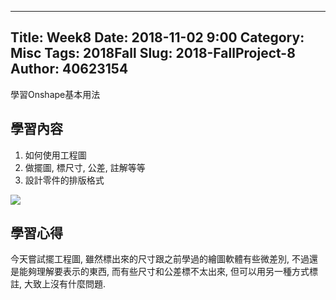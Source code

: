 ---
Title: Week8
Date: 2018-11-02 9:00
Category: Misc
Tags: 2018Fall
Slug: 2018-FallProject-8
Author: 40623154
----

學習Onshape基本用法

<!-- PELICAN_END_SUMMARY -->

學習內容
----

1. 如何使用工程圖
2. 做擺圖, 標尺寸, 公差, 註解等等
3. 設計零件的排版格式

<img src="./../images/ p37_11-01-15.png"></img>

學習心得
----
今天嘗試擺工程圖, 雖然標出來的尺寸跟之前學過的繪圖軟體有些微差別, 不過還是能夠理解要表示的東西, 而有些尺寸和公差標不太出來, 但可以用另一種方式標註, 大致上沒有什麼問題.